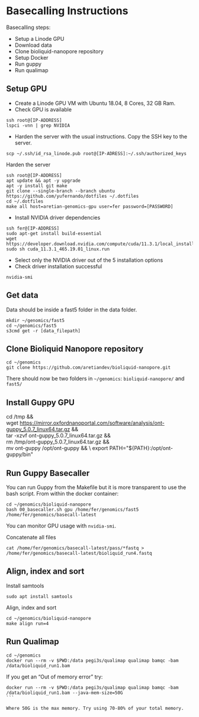 # Basecalling Instructions

Basecalling steps:
- Setup a Linode GPU 
- Download data
- Clone bioliquid-nanopore repository
- Setup Docker
- Run guppy
- Run qualimap

## Setup GPU
- Create a Linode GPU VM with Ubuntu 18.04, 8 Cores, 32 GB Ram.
- Check GPU is available
``` 
ssh root@[IP-ADDRESS]
lspci -vnn | grep NVIDIA
```
- Harden the server with the usual instructions.
Copy the SSH key to the server.
```
scp ~/.ssh/id_rsa_linode.pub root@[IP-ADRESS]:~/.ssh/authorized_keys
```
Harden the server
```
ssh root@[IP-ADDRESS]
apt update && apt -y upgrade
apt -y install git make
git clone --single-branch --branch ubuntu https://github.com/yufernando/dotfiles ~/.dotfiles
cd ~/.dotfiles
make all host=aretian-genomics-gpu user=fer password=[PASSWORD]
```

- Install NVIDIA driver dependencies
```
ssh fer@[IP-ADDRESS]
sudo apt-get install build-essential
wget https://developer.download.nvidia.com/compute/cuda/11.3.1/local_installers/cuda_11.3.1_465.19.01_linux.run
sudo sh cuda_11.3.1_465.19.01_linux.run
```
- Select only the NVIDIA driver out of the 5 installation options
- Check driver installation successful
```
nvidia-smi
```

## Get data
Data should be inside a fast5 folder in the data folder.
```
mkdir ~/genomics/fast5
cd ~/genomics/fast5
s3cmd get -r [data_filepath]
```

## Clone Bioliquid Nanopore repository
```
cd ~/genomics
git clone https://github.com/aretiandev/bioliquid-nanopore.git
```

There should now be two folders in `~/genomics`: `bioliquid-nanopore/` and `fast5/`

## Install Guppy GPU

cd /tmp && \
    wget https://mirror.oxfordnanoportal.com/software/analysis/ont-guppy_5.0.7_linux64.tar.gz && \
    tar -xzvf ont-guppy_5.0.7_linux64.tar.gz && \
    rm /tmp/ont-guppy_5.0.7_linux64.tar.gz && \
    mv ont-guppy /opt/ont-guppy && \ 
    export PATH="${PATH}:/opt/ont-guppy/bin"

## Run Guppy Basecaller

You can run Guppy from the Makefile but it is more transparent to use the bash script. From within the docker container:
```
cd ~/genomics/bioliquid-nanopore
bash 00_basecaller.sh gpu /home/fer/genomics/fast5 /home/fer/genomics/basecall-latest
```
You can monitor GPU usage with `nvidia-smi`.

Concatenate all files
```
cat /home/fer/genomics/basecall-latest/pass/*fastq > /home/fer/genomics/basecall-latest/bioliquid_run4.fastq
```

## Align, index and sort
Install samtools
```
sudo apt install samtools
```
Align, index and sort
```
cd ~/genomics/bioliquid-nanopore
make align run=4
```

## Run Qualimap
```
cd ~/genomics
docker run --rm -v $PWD:/data pegi3s/qualimap qualimap bamqc -bam /data/bioliquid_run1.bam
```

If you get an “Out of memory error” try:
````
docker run --rm -v $PWD:/data pegi3s/qualimap qualimap bamqc -bam /data/bioliquid_run1.bam --java-mem-size=50G
```

Where 50G is the max memory. Try using 70-80% of your total memory.
